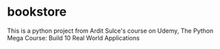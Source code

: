 # bookstore

This is a python project from Ardit Sulce's course on Udemy, The Python Mega Course: Build 10 Real World Applications

